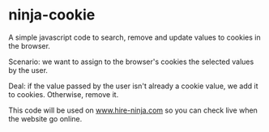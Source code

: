 # ninja-cookie
A simple javascript code to search, remove and update values to cookies in the browser.

Scenario: we want to assign to the browser's cookies the selected values by the user.

Deal: if the value passed by the user isn't already a cookie value, we add it to cookies. Otherwise, remove it.

This code will be used on www.hire-ninja.com so you can check live when the website go online.
